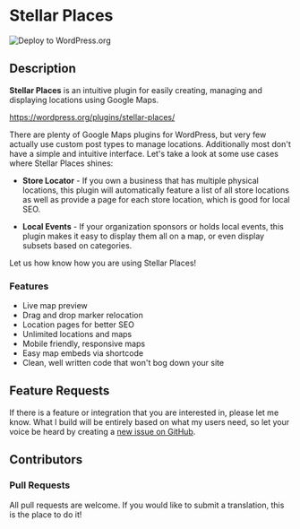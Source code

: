 # Stellar Places

![Deploy to WordPress.org](https://github.com/wpscholar-wp-plugins/stellar-places/workflows/Deploy%20to%20WordPress.org/badge.svg?branch=master&event=push)

## Description
**Stellar Places** is an intuitive plugin for easily creating, managing and displaying locations using Google Maps.

https://wordpress.org/plugins/stellar-places/

There are plenty of Google Maps plugins for WordPress, but very few actually use custom post types to manage locations. Additionally most don't have a simple and intuitive interface.  Let's take a look at some use cases where Stellar Places shines:

- **Store Locator** - If you own a business that has multiple physical locations, this plugin will automatically feature a list of all store locations as well as provide a page for each store location, which is good for local SEO.

- **Local Events** - If your organization sponsors or holds local events, this plugin makes it easy to display them all on a map, or even display subsets based on categories.

Let us how know how you are using Stellar Places!

### Features

* Live map preview
* Drag and drop marker relocation
* Location pages for better SEO
* Unlimited locations and maps
* Mobile friendly, responsive maps
* Easy map embeds via shortcode
* Clean, well written code that won't bog down your site

## Feature Requests

If there is a feature or integration that you are interested in, please let me know. What I build will be entirely based on what my users need, so let your voice be heard by creating a [new issue on GitHub](https://github.com/wpscholar/stellar-places/issues/new).

## Contributors

### Pull Requests
All pull requests are welcome.  If you would like to submit a translation, this is the place to do it!
